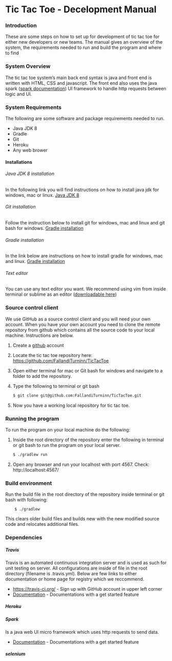 # Tic Tac Toe - Decelopment Manual

### Introduction
These are some steps on how to set up for development of tic tac toe for either new developers or new teams. The manual gives an overview of the system, the requirements needed to run and build the program and where to find

### System Overview
The tic tac toe system’s main back end syntax is java and front end is written with HTML, CSS and javascript. The front end also uses the java spark ([spark documentation](http://sparkjava.com/documentation#getting-started)) UI framework to handle http requests between logic and UI. 

### System Requirements
The following are some software and package requirements needed to run.
  - Java JDK 8
  - Gradle
  - Git
  - Heroku
  - Any web brower

#### Installations

###### Java JDK 8 installation
In the following link you will find instructions on how to install java jdk for windows, mac or linux.
[Java JDK 8](https://docs.oracle.com/javase/8/docs/technotes/guides/install/install_overview.html)

###### Git installation
Follow the instruction below to install git for windows, mac and linux and git bash for windows.
[Gradle installation](https://gradle.org/install/)

###### Gradle installation
In the link below are instructions on how to install gradle for windows, mac and linux.
[Gradle installation](https://gradle.org/install/)

###### Text editor
You can use any text editor you want. We recommend using vim from inside terminal or sublime as an editor ([downloadable here](https://www.sublimetext.com/3))	

### Source control client
We use GitHub as a source control client and you will need your own account. When you have your own account you need to clone the remote repository from github which contains all the source code to your local machine. Instructions are below.

1. Create a [github](www.github.com) account

2. Locate the tic tac toe repository here: https://github.com/FallandiTurninn/TicTacToe
3. Open either terminal for mac or Git bash for windows and navigate to a folder to add the repository.
4. Type the following to terminal or git bash
    ```sh
    $ git clone git@github.com:FallandiTurninn/TicTacToe.git
    ```

5. Now you have a working local repository for tic tac toe.

### Running the program
To run the program on your local machine do the following:
1. Inside the root directory of the repository enter the following in terminal or git bash to run the program on your local server.
    ```sh
    $ ./gradlew run
    ```

2. Open any browser and run your localhost with port 4567. Check: http://localhost:4567/

### Build environment
Run the build file in the root directory of the repository inside terminal or git bash with following: 

        $ ./gradlew

This clears older build files and builds new with the new modified source code and relocates additional files.

### Dependencies

##### Travis
Travis is an automated continuous integration server and is used as such for unit testing on server. All configurations are inside of file in the root directory (filename is .travis.yml). Below are few links to either documentation or home page for registry which we reccommend.

* https://travis-ci.org/ - Sign up with GitHub account in upper left corner
* [Documentation](https://docs.travis-ci.com/) - Documentations with a get started feature

##### Heroku


##### Spark
Is a java web UI micro framework which uses http requests to send data.
* [Documentation](http://sparkjava.com/documentation) - Documentations with a get started feature

##### selenium
